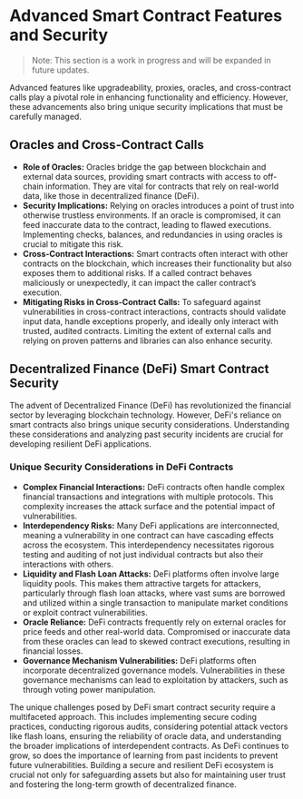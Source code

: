 # Advanced Smart Contract Features and Security

> Note: This section is a work in progress and will be expanded in future updates.

Advanced features like upgradeability, proxies, oracles, and cross-contract calls play a pivotal role in enhancing functionality and efficiency. However, these advancements also bring unique security implications that must be carefully managed.

## Oracles and Cross-Contract Calls

* **Role of Oracles:** Oracles bridge the gap between blockchain and external data sources, providing smart contracts with access to off-chain information. They are vital for contracts that rely on real-world data, like those in decentralized finance (DeFi).
* **Security Implications:** Relying on oracles introduces a point of trust into otherwise trustless environments. If an oracle is compromised, it can feed inaccurate data to the contract, leading to flawed executions. Implementing checks, balances, and redundancies in using oracles is crucial to mitigate this risk.
* **Cross-Contract Interactions:** Smart contracts often interact with other contracts on the blockchain, which increases their functionality but also exposes them to additional risks. If a called contract behaves maliciously or unexpectedly, it can impact the caller contract’s execution.
* **Mitigating Risks in Cross-Contract Calls:** To safeguard against vulnerabilities in cross-contract interactions, contracts should validate input data, handle exceptions properly, and ideally only interact with trusted, audited contracts. Limiting the extent of external calls and relying on proven patterns and libraries can also enhance security.

## Decentralized Finance (DeFi) Smart Contract Security

The advent of Decentralized Finance (DeFi) has revolutionized the financial sector by leveraging blockchain technology. However, DeFi's reliance on smart contracts also brings unique security considerations. Understanding these considerations and analyzing past security incidents are crucial for developing resilient DeFi applications.

### Unique Security Considerations in DeFi Contracts

* **Complex Financial Interactions:** DeFi contracts often handle complex financial transactions and integrations with multiple protocols. This complexity increases the attack surface and the potential impact of vulnerabilities.
* **Interdependency Risks:** Many DeFi applications are interconnected, meaning a vulnerability in one contract can have cascading effects across the ecosystem. This interdependency necessitates rigorous testing and auditing of not just individual contracts but also their interactions with others.
* **Liquidity and Flash Loan Attacks:** DeFi platforms often involve large liquidity pools. This makes them attractive targets for attackers, particularly through flash loan attacks, where vast sums are borrowed and utilized within a single transaction to manipulate market conditions or exploit contract vulnerabilities.
* **Oracle Reliance:** DeFi contracts frequently rely on external oracles for price feeds and other real-world data. Compromised or inaccurate data from these oracles can lead to skewed contract executions, resulting in financial losses.
* **Governance Mechanism Vulnerabilities:** DeFi platforms often incorporate decentralized governance models. Vulnerabilities in these governance mechanisms can lead to exploitation by attackers, such as through voting power manipulation.

The unique challenges posed by DeFi smart contract security require a multifaceted approach. This includes implementing secure coding practices, conducting rigorous audits, considering potential attack vectors like flash loans, ensuring the reliability of oracle data, and understanding the broader implications of interdependent contracts. As DeFi continues to grow, so does the importance of learning from past incidents to prevent future vulnerabilities. Building a secure and resilient DeFi ecosystem is crucial not only for safeguarding assets but also for maintaining user trust and fostering the long-term growth of decentralized finance.
